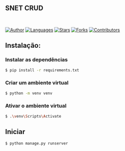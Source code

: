 ## SNET CRUD

<br />

[![Author](https://img.shields.io/badge/author-lukassousaf-1E90FF?style=flat-square)](https://github.com/lukassousaf)
[![Languages](https://img.shields.io/github/languages/count/lukassousaf/snet-project?color=%231E90FF&style=flat-square)](#)
[![Stars](https://img.shields.io/github/stars/lukassousaf/snet-project?color=1E90FF&style=flat-square)](https://github.com/lukassousaf/login-page/snet-project)
[![Forks](https://img.shields.io/github/forks/lukassousaf/snet-project?color=%231E90FF&style=flat-square)](https://github.com/lukassousaf/snet-project/network/members)
[![Contributors](https://img.shields.io/github/contributors/lukassousaf/snet-project?color=1E90FF&style=flat-square)](https://github.com/lukassousaf/snet-project/graphs/contributors)

## Instalação:

<h3 align="justify">Instalar as dependências</h3>

```bash
$ pip install -r requirements.txt
```

<h3 align="justify">Criar um ambiente virtual</h3>

```bash
$ python -m venv venv
```

<h3 align="justify">Ativar o ambiente virtual</h3>

```bash
$ .\venv\Scripts\Activate
```

## Iniciar

```bash
$ python manage.py runserver
```
